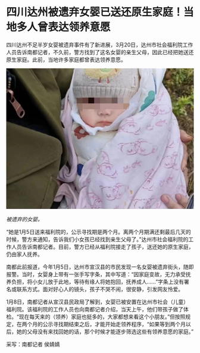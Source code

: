 # 四川达州被遗弃女婴已送还原生家庭！当地多人曾表达领养意愿

四川达州不足半岁女婴被遗弃事件有了新进展，3月20日，达州市社会福利院工作人员告诉南都记者，不久前，警方找到了这名女婴的亲生父母，因此已经把她送还原生家庭。此前，当地许多家庭都曾表达领养意愿。

![665bbfc9c01b8f5a8858b5efcb8d5283.jpg](https://raw.githubusercontent.com/qqhsx/qqnews_image/main/2024/03/20/四川达州被遗弃女婴已送还原生家庭！当地多人曾表达领养意愿/665bbfc9c01b8f5a8858b5efcb8d5283.jpg)

_被遗弃的女婴。_

“她是1月5日送来福利院的，公示寻找期是两个月。离两个月期满还剩最后几天的时候，警方来通知，告诉我们小女孩已经找到亲生父母了。”达州市社会福利院的工作人员告诉南都记者。目前，警方已经从福利院接走了孩子，送还她的原生家庭，仍由家人抚养。

南都此前报道，今年1月5日，达州市宣汉县的市民发现一名女婴被遗弃街头，随即报警。当时，女婴身上带有一张手写字条，其中写道：“因家庭变故，无力承受抚养负担，将小女儿放于此地，等待有缘人将她抱回，抚养成人……”字条上没有署名或联系方式。面对好心人的镜头，孩子不哭不闹，很安静，引发网友怜爱。

1月8日，南都记者从宣汉县民政局了解到，女婴已被安置在达州市社会（儿童）福利院。该福利院的工作人员也向南都记者介绍，当天上午，他们带孩子做了体检。“现在每天来的（领养）家庭也挺多的，大家都想来看这个小朋友。”但按照规定，在两个月的公示寻找期结束之后，才能开始走领养程序，“如果等到两个月以后，她的父母没有来找回她的话，那个时候才能逐步筛选这些有领养意愿的家庭。”

采写：南都记者 侯婧婧


